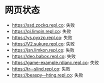 # 网页状态
- https://ssd.zockq.repl.co: 失败
- https://qi.limqin.repl.co: 失败
- https://ys.pyxzp.repl.co: 失败
- https://V2.sukure.repl.co: 失败
- https://jsn.limkon.repl.co: 失败
- https://deo.babox.repl.co: 失败
- https://game-example.rdianc.repl.co: 失败
- https://tr--slind.repl.co: 失败
- https://beaspy--hting.repl.co: 失败
